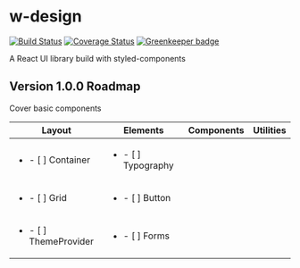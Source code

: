 # w-design

[![Build Status](https://travis-ci.org/we-mak/w-design.svg?branch=master)](https://travis-ci.org/we-mak/w-design)
[![Coverage Status](https://coveralls.io/repos/github/we-mak/w-design/badge.svg)](https://coveralls.io/github/we-mak/w-design)
[![Greenkeeper badge](https://badges.greenkeeper.io/we-mak/w-design.svg)](https://greenkeeper.io/)

A React UI library build with styled-components

## Version 1.0.0 Roadmap

Cover basic components

| Layout                                | Elements                           | Components | Utilities |
| ------------------------------------- | ---------------------------------- | ---------- | --------- |
| <ul><li>- [ ] Container </li></ul>    | <ul><li>- [ ] Typography</li></ul> |
| <ul><li>- [ ] Grid</li></ul>          | <ul><li>- [ ] Button</li></ul>     |
| <ul><li>- [ ] ThemeProvider</li></ul> | <ul><li>- [ ] Forms</li></ul>      |
